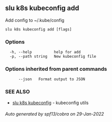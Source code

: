 ## slu k8s kubeconfig add

Add config to ~/.kube/config

```
slu k8s kubeconfig add [flags]
```

### Options

```
  -h, --help          help for add
  -p, --path string   New kubeconfig file
```

### Options inherited from parent commands

```
      --json   Format output to JSON
```

### SEE ALSO

* [slu k8s kubeconfig](slu_k8s_kubeconfig.md)	 - kubeconfig utils

###### Auto generated by spf13/cobra on 29-Jan-2022
